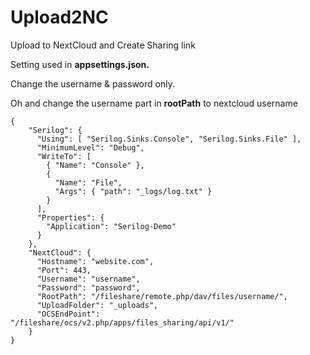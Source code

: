 # Upload2NC
Upload to NextCloud and Create Sharing link

Setting used in **appsettings.json.**

Change the username & password only. 

Oh and change the username part in **rootPath** to nextcloud username  

```
{
    "Serilog": {
      "Using": [ "Serilog.Sinks.Console", "Serilog.Sinks.File" ],
      "MinimumLevel": "Debug",
      "WriteTo": [
        { "Name": "Console" },
        {
          "Name": "File",
          "Args": { "path": "_logs/log.txt" }
        }
      ],
      "Properties": {
        "Application": "Serilog-Demo"
      }
    },
    "NextCloud": {
      "Hostname": "website.com",
      "Port": 443,
      "Username": "username",
      "Password": "password",
      "RootPath": "/fileshare/remote.php/dav/files/username/",
      "UploadFolder": "_uploads",
      "OCSEndPoint": "/fileshare/ocs/v2.php/apps/files_sharing/api/v1/"
    }
}
```
